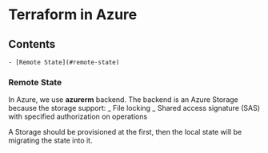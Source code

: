 # Terraform in Azure

## Contents

    - [Remote State](#remote-state)

### Remote State

In Azure, we use **azurerm** backend. The backend is an Azure Storage because the storage support:
_ File locking
_ Shared access signature (SAS) with specified authorization on operations

A Storage should be provisioned at the first, then the local state will be migrating the state into it.
